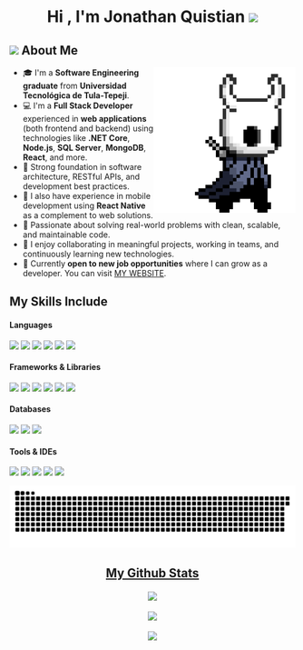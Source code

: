 <h1 align="center"><b>Hi , I'm Jonathan Quistian </b><img src="https://media.giphy.com/media/hvRJCLFzcasrR4ia7z/giphy.gif" width="35"></h1>

## <picture><img src="https://github.com/7oSkaaa/7oSkaaa/blob/main/Images/about_me.gif?raw=true" width=50px></picture> About Me

<picture>  <img  align="right"  src="https://raw.githubusercontent.com/TanZng/TanZng/master/assets/hollor_knight3.gif?raw=ture" width="250"/></picture>



- 🎓 I'm a **Software Engineering graduate** from **Universidad Tecnológica de Tula-Tepeji**.
- 💻 I'm a **Full Stack Developer** experienced in **web applications** (both frontend and backend) using technologies like **.NET Core**, **Node.js**, **SQL Server**, **MongoDB**, **React**, and more.
- 🧱 Strong foundation in software architecture, RESTful APIs, and development best practices.
- 📱 I also have experience in mobile development using **React Native** as a complement to web solutions.
- 🧠 Passionate about solving real-world problems with clean, scalable, and maintainable code.
- 🤝 I enjoy collaborating in meaningful projects, working in teams, and continuously learning new technologies.
- 🚀 Currently **open to new job opportunities** where I can grow as a developer. You can visit [MY WEBSITE](https://myportfolio-jonathanquistian.netlify.app/).

## My Skills Include

<h4> Languages </h4>
<span> 
  <img src="https://img.shields.io/badge/JavaScript-F7DF1E?style=for-the-badge&logo=javascript&logoColor=black"> 
  <img src="https://img.shields.io/badge/C%23-239120?style=for-the-badge&logo=c-sharp&logoColor=white"> 
  <img src="https://img.shields.io/badge/TypeScript-3178C6?style=for-the-badge&logo=typescript&logoColor=white"> 
  <img src="https://img.shields.io/badge/HTML5-E34F26?style=for-the-badge&logo=html5&logoColor=white"> 
  <img src="https://img.shields.io/badge/CSS3-1572B6?style=for-the-badge&logo=css3&logoColor=white"> 
  <img src="https://img.shields.io/badge/java-%23ED8B00.svg?style=for-the-badge&logo=openjdk&logoColor=white"> 
</span>


<h4> Frameworks & Libraries </h4>
<span>
  <img src="https://img.shields.io/badge/React-61DAFB?style=for-the-badge&logo=react&logoColor=black"> 
  <img src="https://img.shields.io/badge/.NET_Core-512BD4?style=for-the-badge&logo=.net&logoColor=white"> 
  <img src="https://img.shields.io/badge/Express.js-000000?style=for-the-badge&logo=express&logoColor=white"> 
  <img src="https://img.shields.io/badge/Node.js-339933?style=for-the-badge&logo=node-dot-js&logoColor=white"> 
  <img src="https://img.shields.io/badge/React_Native-61DAFB?style=for-the-badge&logo=react&logoColor=white"> 
  <img src="https://img.shields.io/badge/angular-%23DD0031.svg?style=for-the-badge&logo=angular&logoColor=white"> 
</span>

<h4> Databases </h4>
<span> 
  <img src="https://img.shields.io/badge/SQL_Server-CC2927?style=for-the-badge&logo=microsoft-sql-server&logoColor=white">
  <img src="https://img.shields.io/badge/MongoDB-47A248?style=for-the-badge&logo=mongodb&logoColor=white"> 
  <img src="https://img.shields.io/badge/Firestore-FFA000?style=for-the-badge&logo=google-cloud&logoColor=white"> 
</span>

<h4>Tools & IDEs</h4>
<span> 
  <img src="https://img.shields.io/badge/Git-F05032?style=for-the-badge&logo=git&logoColor=white"> 
  <img src="https://img.shields.io/badge/Visual_Studio_Code-0078D4?style=for-the-badge&logo=visual-studio-code&logoColor=white"> 
  <img src="https://img.shields.io/badge/Docker-2496ED?style=for-the-badge&logo=docker&logoColor=white"> 
  <img src="https://img.shields.io/badge/Postman-FF6C37?style=for-the-badge&logo=postman&logoColor=white"> 
  <img src="https://img.shields.io/badge/Visual%20Studio-5C2D91.svg?style=for-the-badge&logo=visual-studio&logoColor=white"> 
</span>

![snake gif](https://github.com/TekyaygilFethi/TekyaygilFethi/blob/output/github-contribution-grid-snake.svg)

<h2 align="center"><u>My Github Stats</u></h2>
<p align="center">
<img align="center" src="https://github-readme-stats.vercel.app/api/top-langs/?username=TekyaygilFethi&layout=compact&theme=github_dark&langs_count=10&exclude_repo=kasweb">
<br>
<br>
<img align="center" src="https://github-readme-stats.vercel.app/api?username=TekyaygilFethi&count_private=true&show_icons=trueline_height=21&theme=github_dark">	
<br>
<br>
<img align="center" src="https://github-readme-streak-stats.herokuapp.com/?user=TekyaygilFethi&theme=holi-theme">
</p>


